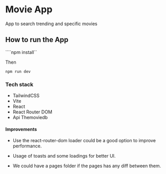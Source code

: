 #  Movie App

App to search trending and specific movies

## How to run the App

````npm install``

Then

```npm run dev```

### Tech stack

 - TailwindCSS
 - Vite
 - React
 - React Router DOM
 - Api Themoviedb

 #### Improvements

 - Use the react-router-dom loader could be a good option to improve performance.

 - Usage of toasts and some loadings for better UI.

 - We could have a pages folder if the pages has any diff between them.
